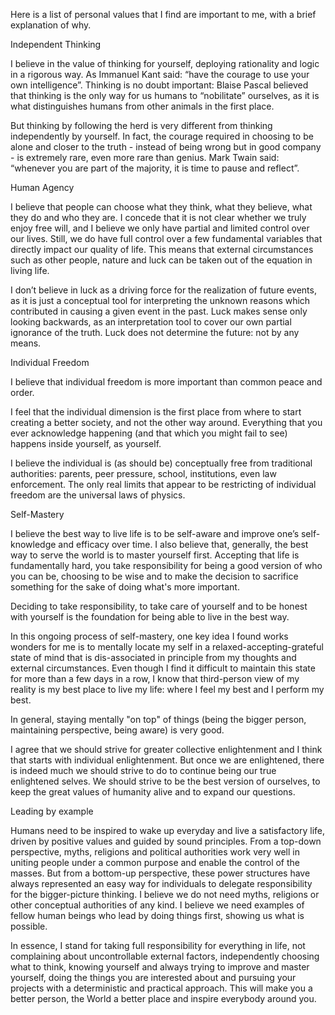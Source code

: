 Here is a list of personal values that I find are important to me, with a brief explanation of why.

Independent Thinking

I believe in the value of thinking for yourself, deploying rationality and logic in a rigorous way.
As Immanuel Kant said: “have the courage to use your own intelligence”.
Thinking is no doubt important: Blaise Pascal believed that thinking is the only way for us humans to “nobilitate” ourselves, as it is what distinguishes humans from other animals in the first place.

But thinking by following the herd is very different from thinking independently by yourself.
In fact, the courage required in choosing to be alone and closer to the truth - instead of being wrong but in good company - is extremely rare, even more rare than genius.
Mark Twain said: “whenever you are part of the majority, it is time to pause and reflect”.

Human Agency

I believe that people can choose what they think, what they believe, what they do and who they are.
I concede that it is not clear whether we truly enjoy free will, and I believe we only have partial and limited control over our lives.
Still, we do have full control over a few fundamental variables that directly impact our quality of life.
This means that external circumstances such as other people, nature and luck can be taken out of the equation in living life.

I don’t believe in luck as a driving force for the realization of future events, as it is just a conceptual tool for interpreting the unknown reasons which contributed in causing a given event in the past.
Luck makes sense only looking backwards, as an interpretation tool to cover our own partial ignorance of the truth.
Luck does not determine the future: not by any means.


Individual Freedom

I believe that individual freedom is more important than common peace and order.

I feel that the individual dimension is the first place from where to start creating a better society, and not the other way around.
Everything that you ever acknowledge happening (and that which you might fail to see) happens inside yourself, as yourself.

I believe the individual is (as should be) conceptually free from traditional authorities: parents, peer pressure, school, institutions, even law enforcement.
The only real limits that appear to be restricting of individual freedom are the universal laws of physics.


Self-Mastery

I believe the best way to live life is to be self-aware and improve one’s self-knowledge and efficacy over time.
I also believe that, generally, the best way to serve the world is to master yourself first.
Accepting that life is fundamentally hard, you take responsibility for being a good version of who you can be, choosing to be wise and to make the decision to sacrifice something for the sake of doing what's more important.

Deciding to take responsibility, to take care of yourself and to be honest with yourself is the foundation for being able to live in the best way.

In this ongoing process of self-mastery, one key idea I found works wonders for me is to mentally locate my self in a relaxed-accepting-grateful state of mind that is dis-associated in principle from my thoughts and external circumstances.
Even though I find it difficult to maintain this state for more than a few days in a row, I know that third-person view of my reality is my best place to live my life: where I feel my best and I perform my best.

In general, staying mentally "on top" of things (being the bigger person, maintaining perspective, being aware) is very good.

I agree that we should strive for greater collective enlightenment and I think that starts with individual enlightenment.
But once we are enlightened, there is indeed much we should strive to do to continue being our true enlightened selves.
We should strive to be the best version of ourselves, to keep the great values of humanity alive and to expand our questions.


Leading by example

Humans need to be inspired to wake up everyday and live a satisfactory life, driven by positive values and guided by sound principles.
From a top-down perspective, myths, religions and political authorities work very well in uniting people under a common purpose and enable the control of the masses.
But from a bottom-up perspective, these power structures have always represented an easy way for individuals to delegate responsibility for the bigger-picture thinking.
I believe we do not need myths, religions or other conceptual authorities of any kind.
I believe we need examples of fellow human beings who lead by doing things first, showing us what is possible.

In essence, I stand for taking full responsibility for everything in life, not complaining about uncontrollable external factors, independently choosing what to think, knowing yourself and always trying to improve and master yourself, doing the things you are interested about and pursuing your projects with a deterministic and practical approach.
This will make you a better person, the World a better place and inspire everybody around you.
